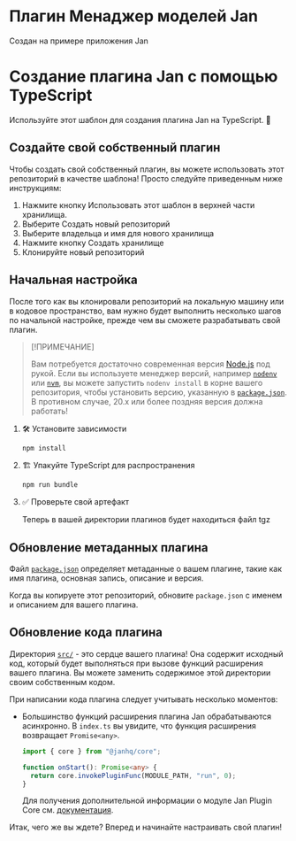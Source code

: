 # Плагин Менаджер моделей Jan

Создан на примере приложения Jan

# Создание плагина Jan с помощью TypeScript

Используйте этот шаблон для создания плагина Jan на TypeScript. 🚀

## Создайте свой собственный плагин

Чтобы создать свой собственный плагин, вы можете использовать этот репозиторий в качестве шаблона! Просто следуйте приведенным ниже инструкциям:

1. Нажмите кнопку Использовать этот шаблон в верхней части хранилища.
2. Выберите Создать новый репозиторий
3. Выберите владельца и имя для нового хранилища
4. Нажмите кнопку Создать хранилище
5. Клонируйте новый репозиторий

## Начальная настройка

После того как вы клонировали репозиторий на локальную машину или в кодовое пространство, вам нужно будет выполнить несколько шагов по начальной настройке, прежде чем вы сможете разрабатывать свой плагин.

> [!ПРИМЕЧАНИЕ]
>
> Вам потребуется достаточно современная версия
> [Node.js](https://nodejs.org) под рукой. Если вы используете менеджер версий, например
> [`nodenv`](https://github.com/nodenv/nodenv) или
> [`nvm`](https://github.com/nvm-sh/nvm), вы можете запустить `nodenv install` в
> корне вашего репозитория, чтобы установить версию, указанную в
> [`package.json`](./package.json). В противном случае, 20.x или более поздняя версия должна работать!

1. :hammer_and_wrench: Установите зависимости

   ```bash
   npm install
   ```

1. :building_construction: Упакуйте TypeScript для распространения

   ```bash
   npm run bundle
   ```

1. :white_check_mark: Проверьте свой артефакт

   Теперь в вашей директории плагинов будет находиться файл tgz

## Обновление метаданных плагина

Файл [`package.json`](package.json) определяет метаданные о вашем плагине, такие как
имя плагина, основная запись, описание и версия.

Когда вы копируете этот репозиторий, обновите `package.json` с именем и описанием для вашего плагина.

## Обновление кода плагина

Директория [`src/`](./src/) - это сердце вашего плагина! Она содержит
исходный код, который будет выполняться при вызове функций расширения вашего плагина. Вы можете заменить
содержимое этой директории своим собственным кодом.

При написании кода плагина следует учитывать несколько моментов:

- Большинство функций расширения плагина Jan обрабатываются асинхронно.
  В `index.ts` вы увидите, что функция расширения возвращает `Promise<any>`.

  ```typescript
  import { core } from "@janhq/core";

  function onStart(): Promise<any> {
    return core.invokePluginFunc(MODULE_PATH, "run", 0);
  }
  ```

  Для получения дополнительной информации о модуле Jan Plugin Core см.
  [документация](https://github.com/janhq/jan/blob/main/core/README.md).

Итак, чего же вы ждете? Вперед и начинайте настраивать свой плагин!

